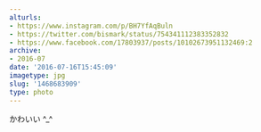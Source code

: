```yaml
---
alturls:
- https://www.instagram.com/p/BH7YfAqBuln
- https://twitter.com/bismark/status/754341112383352832
- https://www.facebook.com/17803937/posts/10102673951132469:2
archive:
- 2016-07
date: '2016-07-16T15:45:09'
imagetype: jpg
slug: '1468683909'
type: photo
---
```


かわいい ^_^


